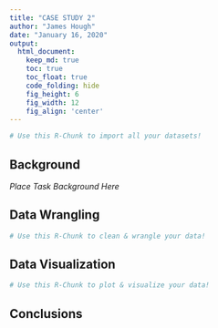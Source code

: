 ```yaml
---
title: "CASE STUDY 2"
author: "James Hough"
date: "January 16, 2020"
output:
  html_document:  
    keep_md: true
    toc: true
    toc_float: true
    code_folding: hide
    fig_height: 6
    fig_width: 12
    fig_align: 'center'
---
```







```r
# Use this R-Chunk to import all your datasets!
```

## Background

_Place Task Background Here_

## Data Wrangling


```r
# Use this R-Chunk to clean & wrangle your data!
```

## Data Visualization


```r
# Use this R-Chunk to plot & visualize your data!
```

## Conclusions
